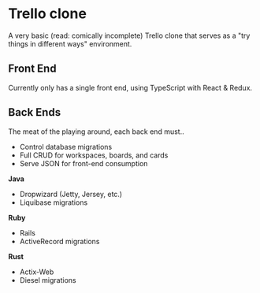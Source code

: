 # Trello clone

A very basic (read: comically incomplete) Trello clone that serves as a
"try things in different ways" environment.

## Front End

Currently only has a single front end, using TypeScript with React & Redux.

## Back Ends

The meat of the playing around, each back end must..

- Control database migrations
- Full CRUD for workspaces, boards, and cards
- Serve JSON for front-end consumption

**Java**

- Dropwizard (Jetty, Jersey, etc.)
- Liquibase migrations

**Ruby**

- Rails
- ActiveRecord migrations

**Rust**

- Actix-Web
- Diesel migrations
